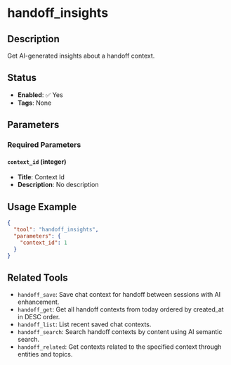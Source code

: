 # handoff_insights

## Description
Get AI-generated insights about a handoff context.

## Status
- **Enabled**: ✅ Yes
- **Tags**: None

## Parameters

### Required Parameters

#### `context_id` (integer)
- **Title**: Context Id
- **Description**: No description

## Usage Example

```json
{
  "tool": "handoff_insights",
  "parameters": {
    "context_id": 1
  }
}
```

## Related Tools

- `handoff_save`: Save chat context for handoff between sessions with AI enhancement.
- `handoff_get`: Get all handoff contexts from today ordered by created_at in DESC order.
- `handoff_list`: List recent saved chat contexts.
- `handoff_search`: Search handoff contexts by content using AI semantic search.
- `handoff_related`: Get contexts related to the specified context through entities and topics.

